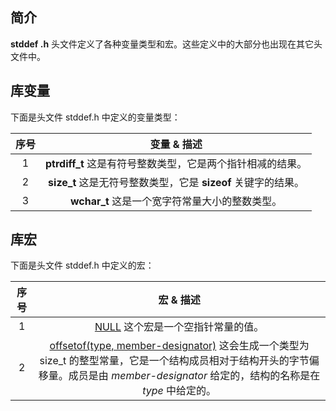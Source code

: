 ## 简介

**stddef .h** 头文件定义了各种变量类型和宏。这些定义中的大部分也出现在其它头文件中。

## 库变量

下面是头文件 stddef.h 中定义的变量类型：

| 序号 |                         变量 & 描述                          |
| :--: | :----------------------------------------------------------: |
|  1   |  **ptrdiff_t** 这是有符号整数类型，它是两个指针相减的结果。  |
|  2   | **size_t** 这是无符号整数类型，它是 **sizeof** 关键字的结果。 |
|  3   |        **wchar_t** 这是一个宽字符常量大小的整数类型。        |

## 库宏

下面是头文件 stddef.h 中定义的宏：

| 序号 |                          宏 & 描述                           |
| :--: | :----------------------------------------------------------: |
|  1   | [NULL](https://www.runoob.com/cprogramming/c-macro-null.html) 这个宏是一个空指针常量的值。 |
|  2   | [offsetof(type, member-designator)](https://www.runoob.com/cprogramming/c-macro-offsetof.html) 这会生成一个类型为 size_t 的整型常量，它是一个结构成员相对于结构开头的字节偏移量。成员是由 *member-designator* 给定的，结构的名称是在 *type* 中给定的。 |